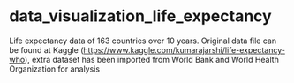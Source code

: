 # data_visualization_life_expectancy
Life expectancy data of 163 countries over 10 years. 
Original data file can be found at Kaggle (https://www.kaggle.com/kumarajarshi/life-expectancy-who), extra dataset has been imported 
from World Bank and World Health Organization for analysis
